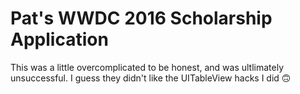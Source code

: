 # Pat's WWDC 2016 Scholarship Application

This was a little overcomplicated to be honest, and was ultlimately unsuccessful. I guess they didn't like the UITableView hacks I did 🙃
